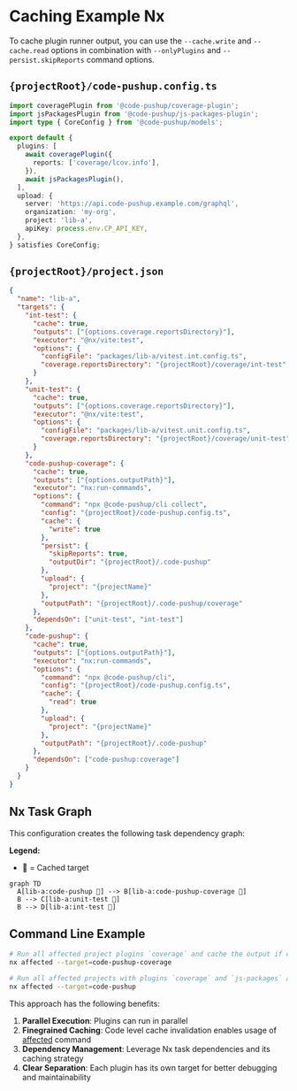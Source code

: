 # Caching Example Nx

To cache plugin runner output, you can use the `--cache.write` and `--cache.read` options in combination with `--onlyPlugins` and `--persist.skipReports` command options.

## `{projectRoot}/code-pushup.config.ts`

```ts
import coveragePlugin from '@code-pushup/coverage-plugin';
import jsPackagesPlugin from '@code-pushup/js-packages-plugin';
import type { CoreConfig } from '@code-pushup/models';

export default {
  plugins: [
    await coveragePlugin({
      reports: ['coverage/lcov.info'],
    }),
    await jsPackagesPlugin(),
  ],
  upload: {
    server: 'https://api.code-pushup.example.com/graphql',
    organization: 'my-org',
    project: 'lib-a',
    apiKey: process.env.CP_API_KEY,
  },
} satisfies CoreConfig;
```

## `{projectRoot}/project.json`

```json
{
  "name": "lib-a",
  "targets": {
    "int-test": {
      "cache": true,
      "outputs": ["{options.coverage.reportsDirectory}"],
      "executor": "@nx/vite:test",
      "options": {
        "configFile": "packages/lib-a/vitest.int.config.ts",
        "coverage.reportsDirectory": "{projectRoot}/coverage/int-test"
      }
    },
    "unit-test": {
      "cache": true,
      "outputs": ["{options.coverage.reportsDirectory}"],
      "executor": "@nx/vite:test",
      "options": {
        "configFile": "packages/lib-a/vitest.unit.config.ts",
        "coverage.reportsDirectory": "{projectRoot}/coverage/unit-test"
      }
    },
    "code-pushup-coverage": {
      "cache": true,
      "outputs": ["{options.outputPath}"],
      "executor": "nx:run-commands",
      "options": {
        "command": "npx @code-pushup/cli collect",
        "config": "{projectRoot}/code-pushup.config.ts",
        "cache": {
          "write": true
        },
        "persist": {
          "skipReports": true,
          "outputDir": "{projectRoot}/.code-pushup"
        },
        "upload": {
          "project": "{projectName}"
        },
        "outputPath": "{projectRoot}/.code-pushup/coverage"
      },
      "dependsOn": ["unit-test", "int-test"]
    },
    "code-pushup": {
      "cache": true,
      "outputs": ["{options.outputPath}"],
      "executor": "nx:run-commands",
      "options": {
        "command": "npx @code-pushup/cli",
        "config": "{projectRoot}/code-pushup.config.ts",
        "cache": {
          "read": true
        },
        "upload": {
          "project": "{projectName}"
        },
        "outputPath": "{projectRoot}/.code-pushup"
      },
      "dependsOn": ["code-pushup:coverage"]
    }
  }
}
```

## Nx Task Graph

This configuration creates the following task dependency graph:

**Legend:**

- 🐳 = Cached target

```mermaid
graph TD
  A[lib-a:code-pushup 🐳] --> B[lib-a:code-pushup-coverage 🐳]
  B --> C[lib-a:unit-test 🐳]
  B --> D[lib-a:int-test 🐳]
```

## Command Line Example

```bash
# Run all affected project plugins `coverage` and cache the output if configured
nx affected --target=code-pushup-coverage

# Run all affected projects with plugins `coverage` and `js-packages` and upload the report to the portal
nx affected --target=code-pushup
```

This approach has the following benefits:

1. **Parallel Execution**: Plugins can run in parallel
2. **Finegrained Caching**: Code level cache invalidation enables usage of [affected](https://nx.dev/recipes/affected-tasks) command
3. **Dependency Management**: Leverage Nx task dependencies and its caching strategy
4. **Clear Separation**: Each plugin has its own target for better debugging and maintainability
